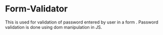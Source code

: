 # Form-Validator
This is used for validation of password entered by user in a form . 
Password validation is done using dom manipulation in JS.
